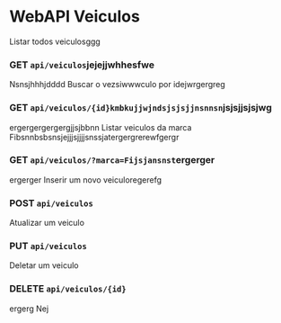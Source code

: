 # WebAPI Veiculos
 
Listar todos veiculosggg
### GET `api/veiculos`jejejjwhhesfwe
Nsnsjhhhjdddd
Buscar o vezsiwwwculo por idejwrgergreg
### GET `api/veiculos/{id}kmbkujjwjndsjsjsjjnsnnsn`jsjsjjsjsjwg
ergergergergergjjsjbbnn
Listar veiculos da marca Fibsnnbsbsnsjejjjsjjjjsnssjatergergrerewfgergr
### GET `api/veiculos/?marca=Fijsjansnst`ergerger
ergerger
Inserir um novo veiculoregerefg
### POST `api/veiculos`

Atualizar um veiculo
### PUT `api/veiculos`

Deletar um veiculo
### DELETE `api/veiculos/{id}`
ergerg
Nej

